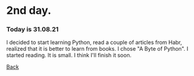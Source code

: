 # 2nd day.
### Today is 31.08.21
I decided to start learning Python, read a couple of articles from Habr, realized  that it is better to learn from books.
I chose "A Byte of Python". I started reading. It is small. I think I'll finish it soon.

[Back](README.md)
